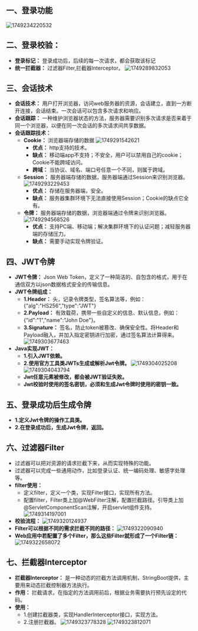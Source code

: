 ## 一、登录功能
![1749234220532](image/15.登录功能/1749234220532.png)
## 二、登录校验：
* **登录标记：** 登录成功后，后续的每一次请求，都会获取该标记
* **统一拦截器：** 过滤器Filter,拦截器Interceptor。
 ![1749289832053](image/15.登录功能/1749289832053.png)
## 三、会话技术
* **会话技术：** 用户打开浏览器，访问web服务器的资源，会话建立，直到一方断开连接，会话结束。一次会话可以包含多次请求和响应。
* **会话跟踪：** 一种维护浏览器状态的方法，服务器需要识别多次请求是否来着于同一个浏览器，以便在同一次会话的多次请求间共享数据。
* **会话跟踪技术：**
  * **Cookie：** 浏览器端存储的数据
   ![1749291542621](image/15.登录功能/1749291542621.png)
    * **优点：** http支持的技术。
    * **缺点：** 移动端app不支持；不安全，用户可以禁用自己的cookie；Cookie不能跨域访问。
    * **跨域：** 当协议、域名、端口号任意一个不同，则属于跨域。
  * **Session：** 服务器端存储的数据，服务器端通过Session来识别浏览器。
   ![1749293229453](image/15.登录功能/1749293229453.png)
    * **优点：** 存储在服务器端，安全。
    * **缺点：** 服务器集群环境下无法直接使用Session；Cookie的缺点它全有。
  * **令牌：** 服务器端存储的数据，浏览器端通过令牌来识别浏览器。
   ![1749294568526](image/15.登录功能/1749294568526.png)
    * **优点：** 支持PC端、移动端；解决集群环境下的认证问题；减轻服务器端的存储压力。
    * **缺点：** 需要手动实现令牌验证。
## 四、JWT令牌
* **JWT令牌：** Json Web Token，定义了一种简洁的、自包含的格式，用于在通信双方以json数据格式安全的传输信息。
* **JWT令牌组成：**
  * **1.Header：** 头，记录令牌类型，签名算法等，例如：{"alg":"HS256","type":"JWT"}
  * **2.Payload：** 有效载荷，携带一些自定义的信息、默认信息，例如：{"id":"1","name":"John Doe"}。
  * **3.Signature：** 签名，防止token被篡改、确保安全性。将Header和Payload融入，并加入指定密钥进行加密，通过签名算法计算得来。
  ![1749303677463](image/15.登录功能/1749303677463.png)
* **Java实现JWT：**
  * **1.引入JWT依赖。**
  * **2.使用官方工具类JWTs生成或解析Jwt令牌。** 
  ![1749304025208](image/15.登录功能/1749304025208.png)
  ![1749304043794](image/15.登录功能/1749304043794.png)
  * **Jwt任意元素被修改，都会被JWT验证失败。**
  * **Jwt校验时使用的签名密钥，必须和生成Jwt令牌时使用的密钥一致。**
## 五、登录成功后生成令牌
* **1.定义Jwt令牌的操作工具类。**
* **2.在登录成功后，生成Jwt令牌，返回。**
## 六、过滤器Filter
* 过滤器可以把对资源的请求拦截下来，从而实现特殊的功能。
* 过滤器可以完成一些通用动作，比如登录认证、统一编码处理、敏感字处理等。
* **filter使用：**
  * 定义filter，定义一个类，实现Filter接口，实现所有方法。
  * 配置filter，Filter类上加@WebFilter注解，配置拦截路径。引导类上加@ServletComponentScan注解，开启servlet组件支持。
   ![1749314197001](image/15.登录功能/1749314197001.png)
* **校验流程：**
 ![1749320124937](image/15.登录功能/1749320124937.png)
* **Filter可以根据不同的需求拦截不同的路径：** 
![1749322090940](image/15.登录功能/1749322090940.png)
* **Web应用中若配置了多个Filter，那么这些Filter就形成了一个Filter链：**
![1749322658072](image/15.登录功能/1749322658072.png)
## 七、拦截器Interceptor
* **拦截器Interceptor：** 是一种动态的拦截方法调用机制，StringBoot提供，主要用来动态拦截控制器方法执行。
* **作用：** 拦截请求，在指定的方法调用前后，根据业务需要执行预先设定的代码。
* **使用：**
  * 1.创建拦截器类，实现HandlerInterceptor接口，实现方法。
  * 2.注册拦截器。
  ![1749323778328](image/15.登录功能/1749323778328.png)
  ![1749323812071](image/15.登录功能/1749323812071.png)

